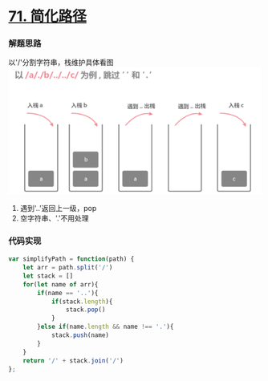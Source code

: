 # [71. 简化路径](https://leetcode-cn.com/problems/simplify-path/)

### 解题思路
以'/'分割字符串，栈维护具体看图
![](img/2022-01-06-21-21-07.png)
1. 遇到'..'返回上一级，pop
2. 空字符串、'.'不用处理

### 代码实现
```js
var simplifyPath = function(path) {
    let arr = path.split('/')
    let stack = []
    for(let name of arr){
        if(name == '..'){
            if(stack.length){
                stack.pop()
            }
        }else if(name.length && name !== '.'){
            stack.push(name)
        }
    }
    return '/' + stack.join('/')
};
```